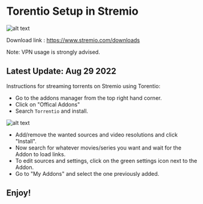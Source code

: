 # Torentio Setup in Stremio

![alt text](https://i.imgur.com/vIZwbSf.png)

Download link : https://www.stremio.com/downloads

Note: VPN usage is strongly advised.
## Latest Update: Aug 29 2022

Instructions for streaming torrents on Stremio using Torentio:

<p align="left">
  <ul>
    <li>Go to the addons manager from the top right hand corner.</li>
    <li>Click on "Offical Addons"</li>
    <li>Search <code>Torrentio</code> and install.</li>
  </ul>
</p>
  
![alt text](https://i.imgur.com/aHgjaI8.jpeg)

<p align="left">
  <ul>
    <li>Add/remove the wanted sources and video resolutions and click "Install".</li>
    <li>Now search for whatever movies/series you want and wait for the Addon to load links.</li>
    <li>To edit sources and settings, click on the green settings icon next to the Addon.</li>
    <li>Go to "My Addons" and select the one previously added.</li>
  </ul>
</p>

## Enjoy!
